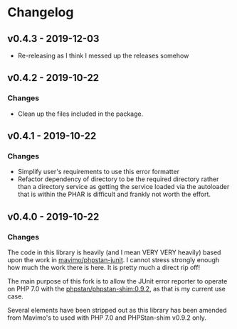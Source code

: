 # Changelog

## v0.4.3 - 2019-12-03

- Re-releasing as I think I messed up the releases somehow 

## v0.4.2 - 2019-10-22

### Changes
- Clean up the files included in the package.

## v0.4.1 - 2019-10-22

### Changes
- Simplify user's requirements to use this error formatter
- Refactor dependency of directory to be the required directory rather than a directory service as getting the service
  loaded via the autoloader that is within the PHAR is difficult and frankly not worth the effort.

## v0.4.0 - 2019-10-22

### Changes

The code in this library is heavily (and I mean VERY VERY heavily) based upon the work in
[mavimo/phpstan-junit](https://github.com/mavimo/phpstan-junit).
I cannot stress strongly enough how much the work there is here. It is pretty much a direct rip off!

The main purpose of this fork is to allow the JUnit error reporter to operate on PHP 7.0 with the
[phpstan/phpstan-shim:0.9.2](https://github.com/phpstan/phpstan-shim), as that is my current use case.

Several elements have been stripped out as this library has been amended from Mavimo's to used with PHP 7.0 and
PHPStan-shim v0.9.2 only.

